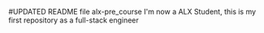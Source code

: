 #UPDATED README file alx-pre_course
I'm now a ALX Student, this is my first repository as a full-stack engineer
